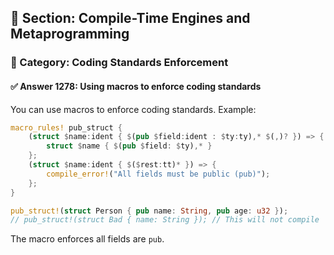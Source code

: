 ## 📘 Section: Compile-Time Engines and Metaprogramming
### 🔹 Category: Coding Standards Enforcement
#### ✅ Answer 1278: Using macros to enforce coding standards

You can use macros to enforce coding standards. Example:

```rust
macro_rules! pub_struct {
    (struct $name:ident { $(pub $field:ident : $ty:ty),* $(,)? }) => {
        struct $name { $(pub $field: $ty),* }
    };
    (struct $name:ident { $($rest:tt)* }) => {
        compile_error!("All fields must be public (pub)");
    };
}

pub_struct!(struct Person { pub name: String, pub age: u32 });
// pub_struct!(struct Bad { name: String }); // This will not compile
```

The macro enforces all fields are `pub`.
